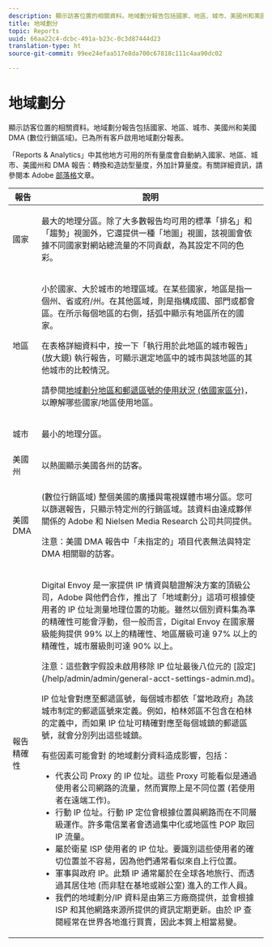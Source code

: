 ```yaml
---
description: 顯示訪客位置的相關資料。地域劃分報告包括國家、地區、城市、美國州和美國 DMA (數位行銷區域)。已為所有客戶啟用地域劃分報表。
title: 地域劃分
topic: Reports
uuid: 66aa22c4-dcbc-491a-b23c-0c3d87444d23
translation-type: ht
source-git-commit: 99ee24efaa517e8da700c67818c111c4aa90dc02

---
```



# 地域劃分

顯示訪客位置的相關資料。地域劃分報告包括國家、地區、城市、美國州和美國 DMA (數位行銷區域)。已為所有客戶啟用地域劃分報表。

「Reports &amp; Analytics」中其他地方可用的所有量度會自動納入國家、地區、城市、美國州和 DMA 報告：轉換和造訪型量度，外加計算量度。有關詳細資訊，請參閱本 Adobe [部落格](https://blogs.adobe.com/digitalmarketing/analytics/introducing-new-metrics-in-geosegmentation-and-more/)文章。

<table id="table_566CFFC82E1149D8BAFE6641627FCF1F"> 
 <thead> 
  <tr> 
   <th colname="col1" class="entry"> 報告 </th> 
   <th colname="col2" class="entry"> 說明 </th> 
  </tr> 
 </thead>
 <tbody> 
  <tr> 
   <td colname="col1"> 國家 </td> 
   <td colname="col2"> <p> 最大的地理分區。除了大多數報告均可用的標準「排名」和「趨勢」視圖外，它還提供一種「地圖」視圖，該視圖會依據不同國家對網站總流量的不同貢獻，為其設定不同的色彩。 </p> </td> 
  </tr> 
  <tr> 
   <td colname="col1"> 地區 </td> 
   <td colname="col2"> <p> 小於國家、大於城市的地理區域。在某些國家，地區是指一個州、省或府/州。在其他區域，則是指構成國、部門或都會區。在所示每個地區的右側，括弧中顯示有地區所在的國家。 </p> <p>在表格詳細資料中，按一下「執行用於此地區的城市報告」(放大鏡) 執行報告，可顯示選定地區中的城市與該地區的其他城市的比較情況。 </p> <p>請參閱<a href="/help/components/c-variables/dimensionslist/reports-geosegmentation-reference.md"  >地域劃分地區和郵遞區號的使用狀況 (依國家區分)</a>，以瞭解哪些國家/地區使用地區。 </p> </td> 
  </tr> 
  <tr> 
   <td colname="col1"> 城市 </td> 
   <td colname="col2"> <p> 最小的地理分區。 </p> </td> 
  </tr> 
  <tr> 
   <td colname="col1"> 美國州 </td> 
   <td colname="col2"> <p> 以熱圖顯示美國各州的訪客。 </p> </td> 
  </tr> 
  <tr> 
   <td colname="col1"> 美國 DMA </td> 
   <td colname="col2"> <p> (數位行銷區域) 整個美國的廣播與電視媒體市場分區。您可以篩選報告，只顯示特定州的行銷區域。該資料由達成夥伴關係的 Adobe 和 Nielsen Media Research 公司共同提供。 </p> <p>注意：美國 DMA 報告中「未指定的」項目代表無法與特定 DMA 相關聯的訪客。 </p> </td> 
  </tr> 
  <tr> 
   <td colname="col1"> 報告精確性 </td> 
   <td colname="col2"> <p>Digital Envoy 是一家提供 IP 情資與驗證解決方案的頂級公司，Adobe 與他們合作，推出了「地域劃分」這項可根據使用者的 IP 位址測量地理位置的功能。雖然以個別資料集為準的精確性可能會浮動，但一般而言，Digital Envoy 在國家層級能夠提供 99% 以上的精確性、地區層級可達 97% 以上的精確性，城市層級則可達 90% 以上。 </p> <p>注意：這些數字假設未啟用移除 IP 位址最後八位元的 [設定] (/help/admin/admin/general-acct-settings-admin.md)。 </p> <p>IP 位址會對應至郵遞區號，每個城市都依「當地政府」為該城市制定的郵遞區號來定義。例如，柏林郊區不包含在柏林的定義中，而如果 IP 位址可精確對應至每個城鎮的郵遞區號，就會分別列出這些城鎮。 </p> <p>有些因素可能會對 的地域劃分資料造成影響，包括： </p> 
    <ul id="ul_1B05024AD5174232A8DB8145753FB09B"> 
     <li id="li_C3A21E7C1186490EB9A236634DB45E7F">代表公司 Proxy 的 IP 位址。這些 Proxy 可能看似是通過使用者公司網路的流量，然而實際上是不同位置 (若使用者在遠端工作)。 </li> 
     <li id="li_56FC36B3598C420F9246D4E8772822A7">行動 IP 位址。行動 IP 定位會根據位置與網路而在不同層級運作。許多電信業者會透過集中化或地區性 POP 取回 IP 流量。 </li> 
     <li id="li_C1EED854AE584489BCBC2A7AA20B8EF1">屬於衛星 ISP 使用者的 IP 位址。要識別這些使用者的確切位置並不容易，因為他們通常看似來自上行位置。 </li> 
     <li id="li_A735756F39554DF19E05D251CA614F02">軍事與政府 IP。此類 IP 通常屬於在全球各地旅行、而透過其居住地 (而非駐在基地或辦公室) 進入的工作人員。 </li> 
     <li id="li_ACFF1B8094684173B8325A44304CA32B">我們的地域劃分/IP 資料是由第三方廠商提供，並會根據 ISP 和其他網路來源所提供的資訊定期更新。由於 IP 查閱經常在世界各地進行買賣，因此本質上相當易變。 </li> 
    </ul> </td> 
  </tr> 
 </tbody> 
</table>

